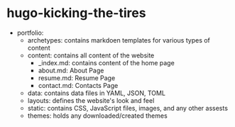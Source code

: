 # hugo-kicking-the-tires

- portfolio:
  - archetypes: contains markdoen templates for various types of content
  - content: contains all content of the website
    - _index.md: contains content of the home page
    - about.md: About Page
    - resume.md: Resume Page
    - contact.md: Contacts Page
  - data: contains data files in YAML, JSON, TOML
  - layouts: defines the website's look and feel
  - static: contains CSS, JavaScript files, images, and any other assests
  - themes: holds any downloaded/created themes
